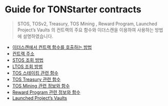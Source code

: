 # Guide for TONStarter contracts

>  STOS, TOSv2,  Treasury, TOS Mining , Reward Program, Launched Project’s Vaults 의 컨트랙의 주요 함수와 이더스캔을 이용하여 사용하는 방법에 설명하였습니다.


- [이더스캔에서 컨트랙 함수를 호출하는 방법](./contract%20interaction%20using%20etherscan.md)
- [컨트랙 주소](https://github.com/tokamak-network/TONStarter/blob/main/docs/KR/contract%20addresses.md)
- [STOS 조회 방법](https://github.com/tokamak-network/TONStarter/blob/main/docs/KR/sTOS.md)
- [LTOS 조회 방법](https://github.com/tokamak-network/TONStarter/blob/main/docs/KR/LTOS.md)
- [TOS 스테이킹 관련 함수](https://github.com/tokamak-network/TONStarter/blob/main/docs/KR/TOS%20staking.md)
- [TOS Treasury 관련 함수](https://github.com/tokamak-network/TONStarter/blob/main/docs/KR/TOSv2%20treasury.md)
- [TOS Mining 관련 정보와 함수](https://github.com/tokamak-network/TONStarter/blob/main/docs/KR/TOS%20mining.md)
- [Reward Program  관련 정보와 함수](https://github.com/tokamak-network/TONStarter/blob/main/docs/KR/Reward%20program%20(UniswapV3).md)
- [Launched Project’s Vaults](https://github.com/tokamak-network/TONStarter/blob/main/docs/KR/project%20vaults.md)
